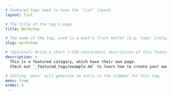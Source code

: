 ```yaml
---
# Featured tags need to have the `list` layout.
layout: list

# The title of the tag's page.
title: Workshop

# The name of the tag, used in a post's front matter (e.g. tags: [<slug>]).
slug: workshop

# (Optional) Write a short (~150 characters) description of this featured tag.
description: >
  This is a featured category, which have their own page.
  Check out `_featured_tags/example.md` to learn how to create your own.

# Setting `menu` will generate an entry in the sidebar for this tag.
menu: true
order: 5
---
```

